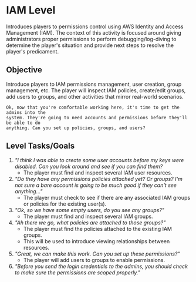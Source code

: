 # IAM Level

Introduces players to permissions control using AWS Identity and Access
Management (IAM). The context of this activity is focused around giving
administrators proper permissions to perform debugging/log-diving to determine
the player's situation and provide next steps to resolve the player's
predicament.

## Objective

Introduce players to IAM permissions management, user creation, group
management, etc. The player will inspect IAM policies, create/edit groups, add
users to groups, and other activities that mirror real-world scenarios.

```plain
Ok, now that you're comfortable working here, it's time to get the admins into the
system. They're going to need accounts and permissions before they'll be able to do
anything. Can you set up policies, groups, and users?
```

## Level Tasks/Goals

1. _"I think I was able to create some user accounts before my keys were
   disabled. Can you look around and see if you can find them?_
   - The player must find and inspect several IAM user resources.
2. _"Do they have any permissions policies attached yet? Or groups? I'm not sure
   a bare account is going to be much good if they can't see anything..."_
   - The player must check to see if there are any associated IAM groups or
     policies for the existing user(s).
3. _"Ok, so we have some empty users, do you see any groups?"_
   - The player must find and inspect several IAM groups.
4. _"Ah there we go, what policies are attached to those groups?"_
   - The player must find the policies attached to the existing IAM groups.
   - This will be used to introduce viewing relationships between resources.
5. _"Great, we can make this work. Can you set up these permissions?"_
   - The player will add users to groups to enable permissions.
6. _"Before you send the login credentials to the admins, you should check to
   make sure the permissions are scoped properly."_
